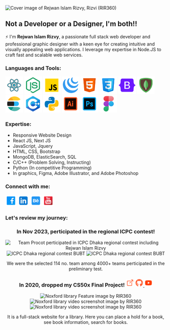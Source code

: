 ![Cover image of Rejwan Islam Rizvy, Rizvi (RIR360)](https://github.com/RIR360/RIR360/assets/50569315/85186f40-a347-4db0-b7a7-73bbce9ac4bc)

## Not a Developer or a Designer, I'm both!!

⚡ I'm **Rejwan Islam Rizvy**, a passionate full stack web developer and professional graphic designer with a keen eye for creating intuitive and visually appealing web applications. I leverage my expertise in Node.JS to craft fast and scalable web services.


### Languages and Tools:

<span>
<img title="React JS" alt="React icon featured on Rejwan Islam Rizvy' profile" height="55px" src="./img/react.svg">
<img title="node JS" alt="node icon featured on Rejwan Islam Rizvy' profile" height="55px" src="./img/node.svg">
<img title="javascript" alt="javascript icon featured on Rejwan Islam Rizvy' profile" height="55px" src="./img/javascript.svg">
<img title="jquery" alt="jquery icon featured on Rejwan Islam Rizvy' profile" height="55px" src="./img/jquery.svg">
<img title="html" alt="html icon featured on Rejwan Islam Rizvy' profile" height="55px" src="./img/html.svg">
<img title="css" alt="css icon featured on Rejwan Islam Rizvy' profile" height="55px" src="./img/css.svg">
<img title="bootstrap" alt="bootstrap icon featured on Rejwan Islam Rizvy' profile" height="55px" src="./img/bootstrap.svg">
<img title="mongodb" alt="mongodb icon featured on Rejwan Islam Rizvy' profile" height="55px" src="./img/mongodb.svg">
<img title="elasticsearch" alt="elasticsearch icon featured on Rejwan Islam Rizvy' profile" height="55px" src="./img/elasticsearch.svg">
<img title="cpp" alt="cpp icon featured on Rejwan Islam Rizvy' profile" height="55px" src="./img/cpp.svg">
<img title="python" alt="python icon featured on Rejwan Islam Rizvy' profile" height="55px" src="./img/python.svg">
<img title="illustrator" alt="illustrator icon featured on Rejwan Islam Rizvy' profile" height="55px" src="./img/illustrator.svg">
<img title="photoshop" alt="photoshop icon featured on Rejwan Islam Rizvy' profile" height="55px" src="./img/photoshop.svg">
<img title="figma" alt="figma icon featured on Rejwan Islam Rizvy' profile" height="55px" src="./img/figma.svg">
</span>

### Expertise:
* Responsive Website Design
* React JS, Next JS
* JavaScript, Jquery
* HTML, CSS, Bootstrap
* MongoDB, ElasticSearch, SQL
* C/C++ (Problem Solving, Instructing)
* Python (In competitive Programming)
* In graphics, Figma, Adobe Illustrator, and Adobe Photoshop

### Connect with me:

[<img title="Facebook Profile" alt="Facebook Profile of Rejwan Islam Rizvy" height="35px" src="./img/facebook-square.svg">](https://www.facebook.com/RIR360/)
[<img title="LInkedin Profile" alt="Linkedin Profile of Rejwan Islam Rizvy" height="35px" src="./img/linkedin.svg">](https://www.linkedin.com/in/rir360-pro/)
[<img title="Behance Profile" alt="Behance Profile of Rejwan Islam Rizvy" height="35px" src="./img/behance.svg">](https://www.behance.net/rir360)
[<img title="Youtube Channel" alt="Youtube Channel of Rejwan Islam Rizvy" height="35px" src="./img/youtube-square.svg">](https://www.youtube.com/rejwanislamrir)

### Let's review my journey:

<div align="center">
  <h3>
    <span color="#c96100">In Nov 2023, </span> perticipated in the regional ICPC contest!
  </h3>
  <p>
    <img alt="Team Procot perticipated in ICPC Dhaka regional contest including Rejwan Islam Rizvy" height="150px" src="https://github.com/RIR360/RIR360/assets/50569315/9341b5c6-f336-4bcd-a2d1-e3e8659aaa61">
    <img alt="ICPC Dhaka regional contest BUBT" height="150px" src="https://github.com/RIR360/RIR360/assets/50569315/1fb68a61-bc06-4aa2-bbc1-7041225414a6">
    <img alt="ICPC Dhaka regional contest BUBT" height="150px" src="https://github.com/RIR360/RIR360/assets/50569315/c93194bb-27af-4b37-aebe-c73fad7a8f57">
  </p>
  <p>
    We were the selected 114 no. team among 4000+ teams perticipated in the preliminary test.
  </p>
</div>

<div align="center">
  <h3>
    <span color="#c96100">In 2020, </span> dropped my CS50x Final Project! 
    <img alt="External Link" height="25px" src="./img/external-link.svg">
    <a target="_blank" href="https://github.com/RIR360/Noxford-Library">
      <img alt="Github Share Link" height="25px" src="./img/github.svg">
    </a>
    <a target="_blank" href="https://www.youtube.com/watch?v=KwtOZKcUZ3s&feature=youtu.be">
      <img alt="Youtube Share Link" height="25px" src="./img/youtube.svg">
    </a>
  </h3>
  <p>
    <img alt="Noxford library Feature image by RIR360" height="150px" src="https://user-images.githubusercontent.com/50569315/135026949-7fedee51-0827-4fe4-a764-8b974dd9a9fd.jpg">
    <img alt="Noxford library video screenshot image by RIR360" height="150px" src="https://github.com/RIR360/RIR360/assets/50569315/14f42864-e08e-4d56-a72c-20e97e4eec01">
    <img alt="Noxford library video screenshot image by RIR360" height="150px" src="https://github.com/RIR360/RIR360/assets/50569315/22bcd524-261f-470a-bdad-da7fe1795e02">
  </p>
  <p>
    It is a full-stack website for a library. Here you can place a hold for a book, see book information, search for books.
  </p>
</div>

